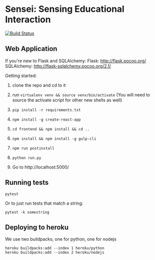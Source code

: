 # Sensei: Sensing Educational Interaction

[![Build Status](https://travis-ci.org/WildflowerSchools/sensei.svg?branch=master)](https://travis-ci.org/WildflowerSchools/sensei)

## Web Application

If you're new to Flask and SQLAlchemy:
Flask: http://flask.pocoo.org/
SQLAlchemy: http://flask-sqlalchemy.pocoo.org/2.1/

Getting started:

1. clone the repo and cd to it

1. run `virtualenv venv && source venv/bin/activate` (You will need to source the activate script for other new shells as well)

1. `pip install -r requirements.txt`

1. `npm install -g create-react-app`

1. `cd frontend && npm install && cd ..`

1. `npm install && npm install -g gulp-cli`

1. `npm run postinstall`

1. `python run.py`

1. Go to http://localhost:5000/

## Running tests

`pytest`

Or to just run tests that match a string:

`pytest -k somestring`

## Deploying to heroku

We use two buildpacks; one for python, one for nodejs

```
heroku buildpacks:add --index 1 heroku/python
heroku buildpacks:add --index 2 heroku/nodejs
```
